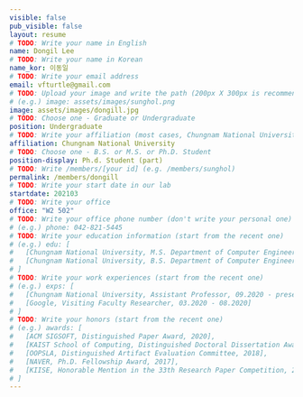 ```yaml
---
visible: false
pub_visible: false
layout: resume
# TODO: Write your name in English
name: Dongil Lee
# TODO: Write your name in Korean
name_kor: 이동일
# TODO: Write your email address
email: vfturtle@gmail.com
# TODO: Upload your image and write the path (200px X 300px is recommended)
# (e.g.) image: assets/images/sunghol.png
image: assets/images/dongill.jpg
# TODO: Choose one - Graduate or Undergraduate
position: Undergraduate
# TODO: Write your affiliation (most cases, Chungnam National University)
affiliation: Chungnam National University
# TODO: Choose one - B.S. or M.S. or Ph.D. Student
position-display: Ph.d. Student (part)
# TODO: Write /members/[your id] (e.g. /members/sunghol)
permalink: /members/dongill
# TODO: Write your start date in our lab
startdate: 202103
# TODO: Write your office 
office: "W2 502"
# TODO: Write your office phone number (don't write your personal one)
# (e.g.) phone: 042-821-5445
# TODO: Write your education information (start from the recent one)
# (e.g.) edu: [ 
#   [Chungnam National University, M.S. Department of Computer Engineering, 09. 2020 - present, "Advisor: Sungho Lee"], 
#   [Chungnam National University, B.S. Department of Computer Engineering, 03. 2016 - 02. 2020] 
# ]
# TODO: Write your work experiences (start from the recent one)
# (e.g.) exps: [
#   [Chungnam National University, Assistant Professor, 09.2020 - present],
#   [Google, Visiting Faculty Researcher, 03.2020 - 08.2020]
# ]
# TODO: Write your honors (start from the recent one)
# (e.g.) awards: [
#   [ACM SIGSOFT, Distinguished Paper Award, 2020],
#   [KAIST School of Computing, Distinguished Doctoral Dissertation Award, 2020],
#   [OOPSLA, Distinguished Artifact Evaluation Committee, 2018],
#   [NAVER, Ph.D. Fellowship Award, 2017],
#   [KIISE, Honorable Mention in the 33th Research Paper Competition, 2014],
# ]
---
```

<!-- TODO: Write an introductino to yourself (Feel free to write this in Korean)-->
